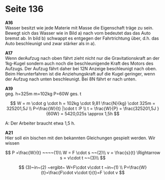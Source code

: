 # Seite 136

**A16**  
Wasser besitzt wie jede Materie mit Masse die Eigenschaft träge zu sein. Bewegt sich das Wasser wie in Bild a\) nach vorn bedeutet das das Auto bremst ab. In bild b\) schwappt es entgegen der Fahrtrichtung über, d.h. das Auto beschleunigt und zwar stärker als in a\).

**A17**  
Wenn derAufzug nach oben fährt zieht nicht nur die Gravitationskraft an der 1kg-Kugel sondern auch noch die beschleunigende Kraft des Motors des Aufzugs. Der Aufzug fährt daher bei 12N Anzeige beschleunigt nach oben. Beim Herunterfahren ist die Anziehungskraft auf die Kugel geringer, wenn der Aufzug nach unten beschleunigt. Bei 8N fährt er nach unten.

**A19**  
geg. h=325m m=102kg P=60W   ges. t

$$
W = m \cdot g \cdot h = 102kg \cdot 9,81 \frac{N}{kg} \cdot 325m = 325201,5J \\
P=\frac{W}{t} |\cdot t :P \\
t = \frac{W}{P} = \frac{325201,5J }{60W} = 5420,025s \approx 1,5h
$$

A: Der Arbeiter braucht etwa 1,5 h.

**A21**  
Hier soll ein bischen mit den bekannten Gleichungen gespielt werden. Wir wissen

$$
P =\frac{W}{t} ~~~~(1)\\
W = F \cdot s ~~(2)\\
v = \frac{s}{t} \Rightarrow s = v\cdot t ~~(3)\\
$$

$$
(3)~in~(2) ~ergibt~ W=F\cdot v\cdot t ~in~(1) \\
P=\frac{W}{t}=\frac{F\cdot v\cdot t}{t}=F \cdot v
$$



